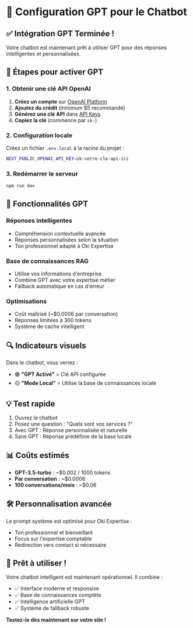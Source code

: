 # 🤖 Configuration GPT pour le Chatbot

## ✅ Intégration GPT Terminée !

Votre chatbot est maintenant prêt à utiliser GPT pour des réponses intelligentes et personnalisées.

## 🔑 Étapes pour activer GPT

### 1. Obtenir une clé API OpenAI

1. **Créez un compte** sur [OpenAI Platform](https://platform.openai.com/)
2. **Ajoutez du crédit** (minimum $5 recommandé)
3. **Générez une clé API** dans [API Keys](https://platform.openai.com/api-keys)
4. **Copiez la clé** (commence par `sk-`)

### 2. Configuration locale

Créez un fichier `.env.local` à la racine du projet :

```bash
NEXT_PUBLIC_OPENAI_API_KEY=sk-votre-cle-api-ici
```

### 3. Redémarrer le serveur

```bash
npm run dev
```

## 🎯 Fonctionnalités GPT

### Réponses intelligentes
- Compréhension contextuelle avancée
- Réponses personnalisées selon la situation
- Ton professionnel adapté à Oki Expertise

### Base de connaissances RAG
- Utilise vos informations d'entreprise
- Combine GPT avec votre expertise métier
- Fallback automatique en cas d'erreur

### Optimisations
- Coût maîtrisé (~$0.0006 par conversation)
- Réponses limitées à 300 tokens
- Système de cache intelligent

## 🔍 Indicateurs visuels

Dans le chatbot, vous verrez :
- 🟢 **"GPT Activé"** = Clé API configurée
- 🟡 **"Mode Local"** = Utilise la base de connaissances locale

## 💡 Test rapide

1. Ouvrez le chatbot
2. Posez une question : "Quels sont vos services ?"
3. Avec GPT : Réponse personnalisée et naturelle
4. Sans GPT : Réponse prédéfinie de la base locale

## 📊 Coûts estimés

- **GPT-3.5-turbo** : ~$0.002 / 1000 tokens
- **Par conversation** : ~$0.0006
- **100 conversations/mois** : ~$0.06

## 🛠️ Personnalisation avancée

Le prompt système est optimisé pour Oki Expertise :
- Ton professionnel et bienveillant
- Focus sur l'expertise comptable
- Redirection vers contact si nécessaire

## 🚀 Prêt à utiliser !

Votre chatbot intelligent est maintenant opérationnel. Il combine :
- ✅ Interface moderne et responsive
- ✅ Base de connaissances complète
- ✅ Intelligence artificielle GPT
- ✅ Système de fallback robuste

**Testez-le dès maintenant sur votre site !** 